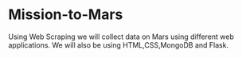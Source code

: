 # Mission-to-Mars
Using Web Scraping we will collect data on Mars using different web applications. We will also be using HTML,CSS,MongoDB and Flask.
